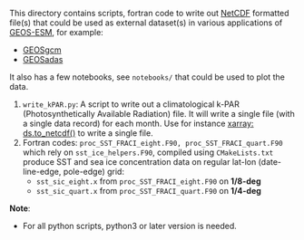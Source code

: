 This directory contains scripts, fortran code to write out [NetCDF](https://www.unidata.ucar.edu/software/netcdf/) formatted file(s) that could be
used as external dataset(s) in various applications of [GEOS-ESM](https://github.com/GEOS-ESM), for example:
- [GEOSgcm](https://github.com/GEOS-ESM/GEOSgcm)
- [GEOSadas](https://github.com/GEOS-ESM/GEOSadas)

It also has a few notebooks, see `notebooks/` that could be used to plot the data.

1. `write_kPAR.py`: A script to write out a climatological k-PAR (Photosynthetically Available Radiation) file.
   It will write a single file (with a single data record) for each month.
   Use for instance [xarray: ds.to_netcdf()](https://xarray.pydata.org/en/stable/generated/xarray.Dataset.to_netcdf.html) to write a single file.
2. Fortran codes: `proc_SST_FRACI_eight.F90, proc_SST_FRACI_quart.F90` which rely on `sst_ice_helpers.F90`, compiled using `CMakeLists.txt` produce
   SST and sea ice concentration data on regular lat-lon (date-line-edge, pole-edge) grid:
   - `sst_sic_eight.x` from `proc_SST_FRACI_eight.F90` on **1/8-deg**
   - `sst_sic_quart.x` from `proc_SST_FRACI_quart.F90` on **1/4-deg**

**Note**:
 - For all python scripts, python3 or later version is needed.
